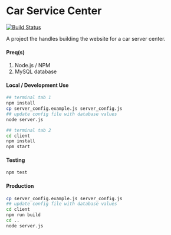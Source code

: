 # Car Service Center

[![Build Status](https://travis-ci.com/SteveyPugs/car_service_center.svg?token=6QhuXtnoHM5ZuCi5iyJN&branch=master)](https://travis-ci.com/SteveyPugs/car_service_center)

A project the handles building the website for a car server center.

#### Preq(s)
1. Node.js / NPM
2. MySQL database

#### Local / Development Use

```bash
## terminal tab 1
npm install
cp server_config.example.js server_config.js 
## update config file with database values
node server.js

## terminal tab 2
cd client
npm install
npm start
```

#### Testing

```bash
npm test
```

#### Production

```bash
cp server_config.example.js server_config.js 
## update config file with database values
cd client
npm run build
cd ..
node server.js
```